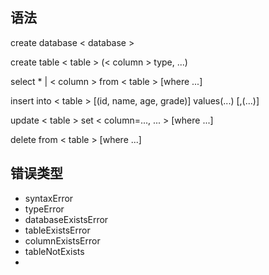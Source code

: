 ## 语法
create database < database >

create table < table > (< column > type, ...)

select * | < column > from < table > [where ...]

insert into < table >  [(id, name, age, grade)] values(...) [,(...)]

update < table > set < column=..., ... > [where ...]

delete from < table > [where ...]

## 错误类型
- syntaxError
- typeError
- databaseExistsError
- tableExistsError
- columnExistsError
- tableNotExists
- 